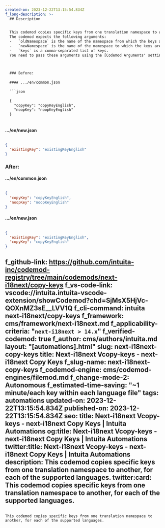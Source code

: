 ```yaml
---
created-on: 2023-12-22T13:15:54.834Z
f_long-description: >-
  ## Description
  

  This codemod copies specific keys from one translation namespace to another, for each of the supported languages.
  The codemod expects the following arguments:
  -   `oldNamespace` is the name of the namespace from which the keys are taken,
  -   `newNamespace` is the name of the namespace to which the keys are copied,
  -   `keys` is a comma-separated list of keys.
  You need to pass these arguments using the [Codemod Arguments' settings](https://docs.intuita.io/docs/vs-code-extension/advanced-usage#set-codemod-arguments) in Intuita VS Code extension or [Intuita CLI](https://docs.intuita.io/docs/cli/quickstart).
  

  
  ### Before:
  
  #### .../en/common.json
  
  ```json
  
  {
  	"copyKey": "copyKeyEnglish",
  	"noopKey": "noopKeyEnglish"
  }
  
  ```
  
  #### .../en/new.json
  
  ```json
  
  {
  	"existingKey": "existingKeyEnglish"
  }
  
  ```
  
  ### After:
  
  #### .../en/common.json
  
  ```json
  
  {
  	"copyKey": "copyKeyEnglish",
  	"noopKey": "noopKeyEnglish"
  }
  
  ```
  
  #### .../en/new.json
  
  ```json
  
  {
  	"existingKey": "existingKeyEnglish",
  	"copyKey": "copyKeyEnglish"
  }
  
  ```
f_github-link: https://github.com/intuita-inc/codemod-registry/tree/main/codemods/next-i18next/copy-keys
f_vs-code-link: vscode://intuita.intuita-vscode-extension/showCodemod?chd=SjMsX5HjVc-QOXnMZ3sE__LVV1Q
f_cli-command: intuita next-i18next/copy-keys
f_framework: cms/framework/next-i18next.md
f_applicability-criteria: "`next-i18next > 14.x`"
f_verified-codemod: true
f_author: cms/authors/intuita.md
layout: "[automations].html"
slug: next-i18next-copy-keys
title: Next-i18next Vcopy-keys - next-i18next Copy Keys
f_slug-name: next-i18next-copy-keys
f_codemod-engine: cms/codemod-engines/filemod.md
f_change-mode-2: Autonomous
f_estimated-time-saving: "~1 minute/each key within each language file"
tags: automations
updated-on: 2023-12-22T13:15:54.834Z
published-on: 2023-12-22T13:15:54.834Z
seo:
  title: Next-i18next Vcopy-keys - next-i18next Copy Keys | Intuita Automations
  og:title: Next-i18next Vcopy-keys - next-i18next Copy Keys | Intuita Automations
  twitter:title: Next-i18next Vcopy-keys - next-i18next Copy Keys | Intuita Automations
  description: This codemod copies specific keys from one translation namespace to another, for each of the supported languages.
  twitter:card: This codemod copies specific keys from one translation namespace to another, for each of the supported languages.
---
```

This codemod copies specific keys from one translation namespace to another, for each of the supported languages.
